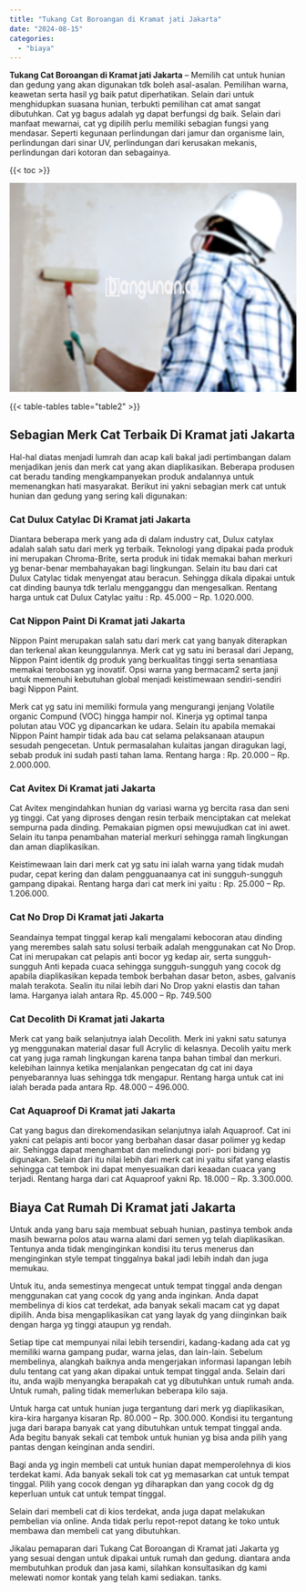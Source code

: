 ```yaml
---
title: "Tukang Cat Boroangan di Kramat jati Jakarta"
date: "2024-08-15"
categories: 
  - "biaya"
---
```


**Tukang Cat Boroangan di Kramat jati Jakarta** – Memilih cat untuk hunian dan gedung yang akan digunakan tdk boleh asal-asalan. Pemilihan warna, keawetan serta hasil yg baik patut diperhatikan. Selain dari untuk menghidupkan suasana hunian, terbukti pemilihan cat amat sangat dibutuhkan. Cat yg bagus adalah yg dapat berfungsi dg baik. Selain dari manfaat mewarnai, cat yg dipilih perlu memiliki sebagian fungsi yang mendasar. Seperti kegunaan perlindungan dari jamur dan organisme lain, perlindungan dari sinar UV, perlindungan dari kerusakan mekanis, perlindungan dari kotoran dan sebagainya.

{{< toc >}}

![Tukang Cat Boroangan di Kramat jati Jakarta](/images/jasa-cat-murah34.png)

{{< table-tables table="table2" >}}

## Sebagian Merk Cat Terbaik Di Kramat jati Jakarta

Hal-hal diatas menjadi lumrah dan acap kali bakal jadi pertimbangan dalam menjadikan jenis dan merk cat yang akan diaplikasikan. Beberapa produsen cat beradu tanding mengkampanyekan produk andalannya untuk memenangkan hati masyarakat. Berikut ini yakni sebagian merk cat untuk hunian dan gedung yang sering kali digunakan:

### Cat Dulux Catylac Di Kramat jati Jakarta

Diantara beberapa merk yang ada di dalam industry cat, Dulux catylax adalah salah satu dari merk yg terbaik. Teknologi yang dipakai pada produk ini merupakan Chroma-Brite, serta produk ini tidak memakai bahan merkuri yg benar-benar membahayakan bagi lingkungan. Selain itu bau dari cat Dulux Catylac tidak menyengat atau beracun. Sehingga dikala dipakai untuk cat dinding baunya tdk terlalu mengganggu dan mengesalkan. Rentang harga untuk cat Dulux Catylac yaitu : Rp. 45.000 – Rp. 1.020.000.

### Cat Nippon Paint Di Kramat jati Jakarta

Nippon Paint merupakan salah satu dari merk cat yang banyak diterapkan dan terkenal akan keunggulannya. Merk cat yg satu ini berasal dari Jepang, Nippon Paint identik dg produk yang berkualitas tinggi serta senantiasa memakai terobosan yg inovatif. Opsi warna yang bermacam2 serta janji untuk memenuhi kebutuhan global menjadi keistimewaan sendiri-sendiri bagi Nippon Paint.

Merk cat yg satu ini memiliki formula yang mengurangi jenjang Volatile organic Compund (VOC) hingga hampir nol. Kinerja yg optimal tanpa polutan atau VOC yg dipancarkan ke udara. Selain itu apabila memakai Nippon Paint hampir tidak ada bau cat selama pelaksanaan ataupun sesudah pengecetan. Untuk permasalahan kulaitas jangan diragukan lagi, sebab produk ini sudah pasti tahan lama. Rentang harga : Rp. 20.000 – Rp. 2.000.000.

### Cat Avitex Di Kramat jati Jakarta

Cat Avitex mengindahkan hunian dg variasi warna yg bercita rasa dan seni yg tinggi. Cat yang diproses dengan resin terbaik menciptakan cat melekat sempurna pada dinding. Pemakaian pigmen opsi mewujudkan cat ini awet. Selain itu tanpa penambahan material merkuri sehingga ramah lingkungan dan aman diaplikasikan.

Keistimewaan lain dari merk cat yg satu ini ialah warna yang tidak mudah pudar, cepat kering dan dalam pengguanaanya cat ini sungguh-sungguh gampang dipakai. Rentang harga dari cat merk ini yaitu : Rp. 25.000 – Rp. 1.206.000.

### Cat No Drop Di Kramat jati Jakarta

Seandainya tempat tinggal kerap kali mengalami kebocoran atau dinding yang merembes salah satu solusi terbaik adalah menggunakan cat No Drop. Cat ini merupakan cat pelapis anti bocor yg kedap air, serta sungguh-sungguh Anti kepada cuaca sehingga sungguh-sungguh yang cocok dg apabila diaplikasikan kepada tembok berbahan dasar beton, asbes, galvanis malah terakota. Sealin itu nilai lebih dari No Drop yakni elastis dan tahan lama. Harganya ialah antara Rp. 45.000 – Rp. 749.500

### Cat Decolith Di Kramat jati Jakarta

Merk cat yang baik selanjutnya ialah Decolith. Merk ini yakni satu satunya yg menggunakan material dasar full Acrylic di kelasnya. Decolih yaitu merk cat yang juga ramah lingkungan karena tanpa bahan timbal dan merkuri. kelebihan lainnya ketika menjalankan pengecatan dg cat ini daya penyebarannya luas sehingga tdk mengapur. Rentang harga untuk cat ini ialah berada pada antara Rp. 48.000 – 496.000.

### Cat Aquaproof Di Kramat jati Jakarta

Cat yang bagus dan direkomendasikan selanjutnya ialah Aquaproof. Cat ini yakni cat pelapis anti bocor yang berbahan dasar dasar polimer yg kedap air. Sehingga dapat menghambat dan melindungi pori- pori bidang yg digunakan. Selain dari itu nilai lebih dari merk cat ini yaitu sifat yang elastis sehingga cat tembok ini dapat menyesuaikan dari keaadan cuaca yang terjadi. Rentang harga dari cat Aquaproof yakni Rp. 18.000 – Rp. 3.300.000.

## Biaya Cat Rumah Di Kramat jati Jakarta

Untuk anda yang baru saja membuat sebuah hunian, pastinya tembok anda masih bewarna polos atau warna alami dari semen yg telah diaplikasikan. Tentunya anda tidak menginginkan kondisi itu terus menerus dan menginginkan style tempat tinggalnya bakal jadi lebih indah dan juga memukau.

Untuk itu, anda semestinya mengecat untuk tempat tinggal anda dengan menggunakan cat yang cocok dg yang anda inginkan. Anda dapat membelinya di kios cat terdekat, ada banyak sekali macam cat yg dapat dipilih. Anda bisa mengaplikasikan cat yang layak dg yang diinginkan baik dengan harga yg tinggi ataupun yg rendah.

Setiap tipe cat mempunyai nilai lebih tersendiri, kadang-kadang ada cat yg memiliki warna gampang pudar, warna jelas, dan lain-lain. Sebelum membelinya, alangkah baiknya anda mengerjakan informasi lapangan lebih dulu tentang cat yang akan dipakai untuk tempat tinggal anda. Selain dari itu, anda wajib menyangka berapakah cat yg dibutuhkan untuk rumah anda. Untuk rumah, paling tidak memerlukan beberapa kilo saja.

Untuk harga cat untuk hunian juga tergantung dari merk yg diaplikasikan, kira-kira harganya kisaran Rp. 80.000 – Rp. 300.000. Kondisi itu tergantung juga dari barapa banyak cat yang dibutuhkan untuk tempat tinggal anda. Ada begitu banyak sekali cat tembok untuk hunian yg bisa anda pilih yang pantas dengan keinginan anda sendiri.

Bagi anda yg ingin membeli cat untuk hunian dapat memperolehnya di kios terdekat kami. Ada banyak sekali tok cat yg memasarkan cat untuk tempat tinggal. Pilih yang cocok dengan yg diharapkan dan yang cocok dg dg keperluan untuk cat untuk tempat tinggal.

Selain dari membeli cat di kios terdekat, anda juga dapat melakukan pembelian via online. Anda tidak perlu repot-repot datang ke toko untuk membawa dan membeli cat yang dibutuhkan.

Jikalau pemaparan dari Tukang Cat Boroangan di Kramat jati Jakarta yg yang sesuai dengan untuk dipakai untuk rumah dan gedung. diantara anda membutuhkan produk dan jasa kami, silahkan konsultasikan dg kami melewati nomor kontak yang telah kami sediakan. tanks.
